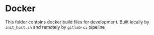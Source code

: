 # Docker

This folder contains docker build files for development.
Built locally by `init_host.sh` and remotely by `gitlab-ci` pipeline
